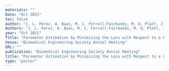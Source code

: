 ```yaml
---
materials: ""
Date: "Oct 2021"
toc: false
author: "J. L. Perez, A. Baas, M. C. Ferrall-Fairbanks, M. O. Platt, J. P. Fairbanks"
Authors: "J. L. Perez, A. Baas, M. C. Ferrall-Fairbanks, M. O. Platt, J. P. Fairbanks"
year: "Oct 2021"
Title: "Parameter Estimation by Minimizing the Loss with Respect to a Finite Difference Approximation on the Vector Field"
Venue: "Biomedical Engineering Society Annial Meeting"
URL: ""
publication: "Biomedical Engineering Society Annial Meeting"
title: "Parameter Estimation by Minimizing the Loss with Respect to a Finite Difference Approximation on the Vector Field"
type: "poster"
---
```


